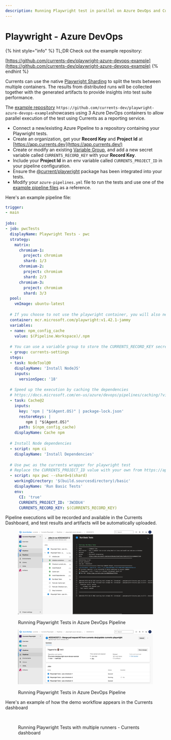 ```yaml
---
description: Running Playwright test in parallel on Azure DevOps and Currents Dashboard
---
```


# Playwright - Azure DevOps

{% hint style="info" %}
TL;DR Check out the example repository:

[https://github.com/currents-dev/playwright-azure-devops-example](https://github.com/currents-dev/playwright-azure-devops-example)
{% endhint %}

Currents can use the native [Playwright Sharding](https://playwright.dev/docs/test-sharding) to split the tests between multiple containers. The results from distributed runs will be collected together with the generated artifacts to provide insights into test suite performance.&#x20;

The [example repository](https://github.com/currents-dev/playwright-azure-devops-example)  `https://github.com/currents-dev/playwright-azure-devops-example`showcases using 3 Azure DevOps containers to allow parallel execution of the test using Currents as a reporting service.

* Connect a new/existing Azure Pipeline to a repository containing your Playwright tests.
* Create an organization, get your **Record Key** and **Project Id** at [https://app.currents.dev](https://app.currents.dev/)
* Create or modify an existing [Variable Group](https://learn.microsoft.com/en-us/azure/devops/pipelines/library/variable-groups?view=azure-devops\&tabs=yaml), and add a new secret variable called `CURRENTS_RECORD_KEY` with your **Record Key**.
* Include your **Project Id** in an env variable called `CURRENTS_PROJECT_ID` in your pipeline configuration.
* Ensure the [@current/playwright](../../../resources/reporters/currents-playwright.md) package has been integrated into your tests.
* Modify your `azure-pipelines.yml` file to run the tests and use one of the [example pipeline files](https://github.com/currents-dev/playwright-azure-devops-example/blob/main/azure-pipelines.yml) as a reference.

Here's an example pipeline file:

```yaml
trigger:
- main

jobs:
- job: pwcTests
  displayName: Playwright Tests - pwc
  strategy:
    matrix:
      chromium-1:
        project: chromium
        shard: 1/3
      chromium-2:
        project: chromium
        shard: 2/3
      chromium-3:
        project: chromium
        shard: 3/3
  pool:
    vmImage: ubuntu-latest

  # If you choose to not use the playwright container, you will also need to npx install playwright in your steps
  container: mcr.microsoft.com/playwright:v1.42.1-jammy
  variables:
  - name: npm_config_cache
    value: $(Pipeline.Workspace)/.npm

  # You can use a variable group to store the CURRENTS_RECORD_KEY secret
  - group: currents-settings
  steps:
  - task: NodeTool@0
    displayName: 'Install NodeJS'
    inputs:
      versionSpec: '18'

  # Speed up the execution by caching the dependencies
  # https://docs.microsoft.com/en-us/azure/devops/pipelines/caching/?view=azure-devops
  - task: Cache@2
    inputs:
      key: 'npm | "$(Agent.OS)" | package-lock.json'
      restoreKeys: |
         npm | "$(Agent.OS)"
      path: $(npm_config_cache)
    displayName: Cache npm

  # Install Node dependencies
  - script: npm ci
    displayName: 'Install Dependencies'

  # Use pwc as the currents wrapper for playwright test
  # Replace the CURRENTS_PROJECT_ID value with your own from https://app.currents.dev
  - script: npx pwc --shard=$(shard)
    workingDirectory: '$(build.sourcesdirectory)/basic'
    displayName: 'Run Basic Tests'
    env:
      CI: 'true'
      CURRENTS_PROJECT_ID: '3W3DU4'
      CURRENTS_RECORD_KEY: $(CURRENTS_RECORD_KEY)
```

Pipeline executions will be recorded and available in the Currents Dashboard, and test results and artifacts will be automatically uploaded.

<figure><img src="../../../.gitbook/assets/pw-azure-run-console.png" alt=""><figcaption><p>Running Playwright Tests in Azure DevOps Pipeline</p></figcaption></figure>

<figure><img src="../../../.gitbook/assets/pw-azure-pipeline.png" alt=""><figcaption><p>Running Playwright Tests in Azure DevOps Pipeline</p></figcaption></figure>

Here's an example of how the demo workflow appears in the Currents dashboard

<figure><img src="../../../.gitbook/assets/azure-pipeline-run.gif" alt=""><figcaption><p>Running Playwright Tests with multiple runners - Currents dashboard</p></figcaption></figure>
